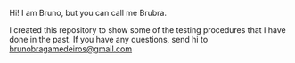 Hi! I am Bruno, but you can call me Brubra.

I created this repository to show some of the testing procedures that I have done in the past. If you have any questions, send hi to brunobragamedeiros@gmail.com

